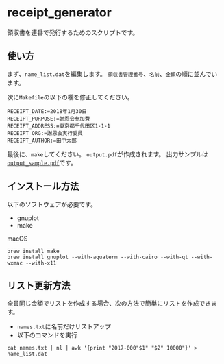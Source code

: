 # receipt_generator

領収書を連番で発行するためのスクリプトです。

## 使い方

まず、`name_list.dat`を編集します。
`領収書管理番号`、`名前`、`金額`の順に並んでいます。

次に`Makefile`の以下の欄を修正してください。

```
RECEIPT_DATE:=2018年1月30日
RECEIPT_PURPOSE:=謝恩会参加費
RECEIPT_ADDRESS:=東京都千代田区1-1-1
RECEIPT_ORG:=謝恩会実行委員
RECEIPT_AUTHOR:=田中太郎
```

最後に、`make`してください。
`output.pdf`が作成されます。
出力サンプルは[`output_sample.pdf`](./output_sample.pdf)です。

## インストール方法

以下のソフトウェアが必要です。

* gnuplot
* make

macOS
```
brew install make
brew install gnuplot --with-aquaterm --with-cairo --with-qt --with-wxmac --with-x11
```

## リスト更新方法

全員同じ金額でリストを作成する場合、次の方法で簡単にリストを作成できます。

* `names.txt`に名前だけリストアップ
* 以下のコマンドを実行

```
cat names.txt | nl | awk '{print "2017-000"$1" "$2" 10000"}' > name_list.dat
```
